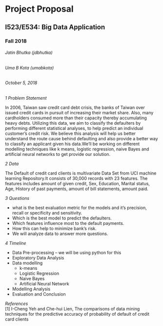 # Project Proposal 
## I523/E534: Big Data Application
### Fall 2018

###### Jatin Bhutka (jdbhutka)
###### Uma B Kota (umabkota)

###### October 5, 2018

*1 Problem Statement*  
  
In 2006, Taiwan saw credit card debt crisis, the banks of Taiwan over issued credit cards in pursuit of
increasing their market share. Also, many cardholders consumed more than their capacity thereby
accumulating heavy debts. Utilizing this data, we aim to classify the defaulters by performing
different statistical analyses, to help predict an individual customer’s credit risk. We believe this
analysis will help us better understand the route cause behind defaulting and also provide a better
way to classify an applicant given his data.We’ll be working on different modelling techniques like
k means, logistic regression, naive Bayes and artificial neural networks to get provide our solution.

*2 Data*  
  
The Default of credit card clients is multivariate Data Set from UCI machine learning Repository.It
consists of 30,000 records with 23 features. The features includes amount of given credit, Sex,
Education, Marital status, Age, History of past payments, amount of bill statements, amount paid.

*3 Questions*
* what is the best evaluation metric for the models and it’s precision, recall or specificity and
sensitivity.
* Which is the best model to predict the defaulters.
* Which features influence most to the default payments.
* How this can help to minimize bank’s risk.
* We will analyze data to answer more questions.

*4 Timeline*
* Data Pre-processing – we will be using python for this
* Exploratory Data Analysis
* Data modelling
  * k-means
  * Logistic Regression
  * Naive Bayes
  * Artificial Neural Network
* Modelling Analysis
* Evaluation and Conclusion

*References*  
[1] I-Cheng Yeh and Che-hui Lien, The comparisons of data mining techniques for the predictive
accuracy of probability of default of credit card clients
